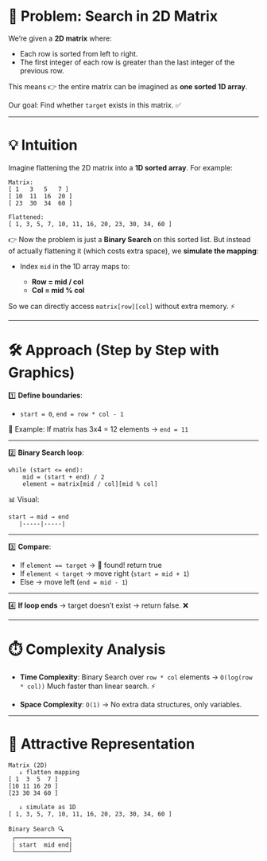 

# 🎯 Problem: Search in 2D Matrix

We’re given a **2D matrix** where:

* Each row is sorted from left to right.
* The first integer of each row is greater than the last integer of the previous row.

This means 👉 the entire matrix can be imagined as **one sorted 1D array**.

Our goal: Find whether `target` exists in this matrix. ✅

---

# 💡 Intuition

Imagine flattening the 2D matrix into a **1D sorted array**.
For example:

```
Matrix:
[ 1   3   5   7 ]
[ 10  11  16  20 ]
[ 23  30  34  60 ]

Flattened:
[ 1, 3, 5, 7, 10, 11, 16, 20, 23, 30, 34, 60 ]
```

👉 Now the problem is just a **Binary Search** on this sorted list.
But instead of actually flattening it (which costs extra space), we **simulate the mapping**:

* Index `mid` in the 1D array maps to:

  * **Row = mid / col**
  * **Col = mid % col**

So we can directly access `matrix[row][col]` without extra memory. ⚡

---

# 🛠️ Approach (Step by Step with Graphics)

1️⃣ **Define boundaries**:

* `start = 0`, `end = row * col - 1`

📐 Example: If matrix has 3x4 = 12 elements → `end = 11`

---

2️⃣ **Binary Search loop**:

```
while (start <= end):
    mid = (start + end) / 2
    element = matrix[mid / col][mid % col]
```

📊 Visual:

```
start → mid → end
   |-----|-----|
```

---

3️⃣ **Compare**:

* If `element == target` → 🎉 found! return true
* If `element < target` → move right (`start = mid + 1`)
* Else → move left (`end = mid - 1`)

---

4️⃣ **If loop ends** → target doesn’t exist → return false. ❌

---

# ⏱️ Complexity Analysis

* **Time Complexity**:
  Binary Search over `row * col` elements → `O(log(row * col))`
  Much faster than linear search. ⚡

* **Space Complexity**:
  `O(1)` → No extra data structures, only variables.

---

# 🎨 Attractive Representation

```
Matrix (2D)
   ↓ flatten mapping
[ 1  3  5  7 ]
[10 11 16 20 ]
[23 30 34 60 ]

   ↓ simulate as 1D
[ 1, 3, 5, 7, 10, 11, 16, 20, 23, 30, 34, 60 ]

Binary Search 🔍
 ┌───────────────┐
 | start  mid end|
 └───────────────┘
```

